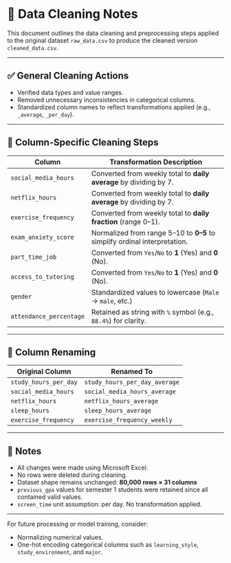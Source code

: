
# 🧼 Data Cleaning Notes

This document outlines the data cleaning and preprocessing steps applied to the original dataset `raw_data.csv` to produce the cleaned version `cleaned_data.csv`.

---

## ✅ General Cleaning Actions

- Verified data types and value ranges.
- Removed unnecessary inconsistencies in categorical columns.
- Standardized column names to reflect transformations applied (e.g., `_average`, `_per_day`).

---

## 🔄 Column-Specific Cleaning Steps

| Column                     | Transformation Description                                                   |
|----------------------------|-------------------------------------------------------------------------------|
| `social_media_hours`       | Converted from weekly total to **daily average** by dividing by 7.           |
| `netflix_hours`            | Converted from weekly total to **daily average** by dividing by 7.           |
| `exercise_frequency`       | Converted from weekly total to **daily fraction** (range 0–1).               |
| `exam_anxiety_score`       | Normalized from range 5–10 to **0–5** to simplify ordinal interpretation.     |
| `part_time_job`            | Converted from `Yes`/`No` to **1** (Yes) and **0** (No).                     |
| `access_to_tutoring`       | Converted from `Yes`/`No` to **1** (Yes) and **0** (No).                     |
| `gender`                   | Standardized values to lowercase (`Male` → `male`, etc.)                    |
| `attendance_percentage`    | Retained as string with `%` symbol (e.g., `88.4%`) for clarity.              |

---

## 📌 Column Renaming

| Original Column               | Renamed To                      |
|------------------------------|----------------------------------|
| `study_hours_per_day`        | `study_hours_per_day_average`    |
| `social_media_hours`         | `social_media_hours_average`     |
| `netflix_hours`              | `netflix_hours_average`          |
| `sleep_hours`                | `sleep_hours_average`            |
| `exercise_frequency`         | `exercise_frequency_weekly`      |

---

## 📝 Notes

- All changes were made using Microsoft Excel.
- No rows were deleted during cleaning.
- Dataset shape remains unchanged: **80,000 rows × 31 columns**
- `previous_gpa` values for semester 1 students were retained since all contained valid values.
- `screen_time` unit assumption: per day. No transformation applied.

---

For future processing or model training, consider:
- Normalizing numerical values.
- One-hot encoding categorical columns such as `learning_style`, `study_environment`, and `major`.

